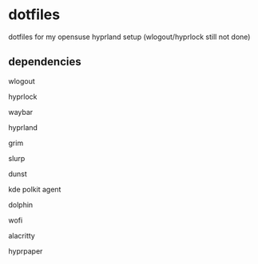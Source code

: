 # dotfiles
dotfiles for my opensuse hyprland setup (wlogout/hyprlock still not done)

## dependencies
wlogout

hyprlock

waybar

hyprland

grim

slurp

dunst

kde polkit agent

dolphin

wofi

alacritty

hyprpaper